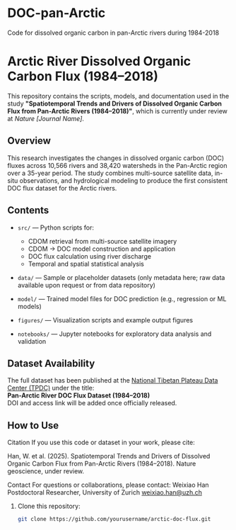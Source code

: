 # DOC-pan-Arctic
Code for dissolved organic carbon in pan-Arctic rivers during 1984-2018

# Arctic River Dissolved Organic Carbon Flux (1984–2018)

This repository contains the scripts, models, and documentation used in the study **"Spatiotemporal Trends and Drivers of Dissolved Organic Carbon Flux from Pan-Arctic Rivers (1984–2018)"**, which is currently under review at *Nature [Journal Name]*.

## Overview

This research investigates the changes in dissolved organic carbon (DOC) fluxes across 10,566 rivers and 38,420 watersheds in the Pan-Arctic region over a 35-year period. The study combines multi-source satellite data, in-situ observations, and hydrological modeling to produce the first consistent DOC flux dataset for the Arctic rivers.

## Contents

- `src/` — Python scripts for:
  - CDOM retrieval from multi-source satellite imagery
  - CDOM → DOC model construction and application
  - DOC flux calculation using river discharge
  - Temporal and spatial statistical analysis

- `data/` — Sample or placeholder datasets (only metadata here; raw data available upon request or from data repository)

- `model/` — Trained model files for DOC prediction (e.g., regression or ML models)

- `figures/` — Visualization scripts and example output figures

- `notebooks/` — Jupyter notebooks for exploratory data analysis and validation

## Dataset Availability

The full dataset has been published at the [National Tibetan Plateau Data Center (TPDC)](https://data.tpdc.ac.cn/) under the title:  
**Pan-Arctic River DOC Flux Dataset (1984–2018)**  
DOI and access link will be added once officially released.

## How to Use

Citation
If you use this code or dataset in your work, please cite:

Han, W. et al. (2025). Spatiotemporal Trends and Drivers of Dissolved Organic Carbon Flux from Pan-Arctic Rivers (1984–2018). Nature geoscience, under review.

Contact
For questions or collaborations, please contact:
Weixiao Han
Postdoctoral Researcher, University of Zurich
weixiao.han@uzh.ch

1. Clone this repository:
   ```bash
   git clone https://github.com/yourusername/arctic-doc-flux.git
